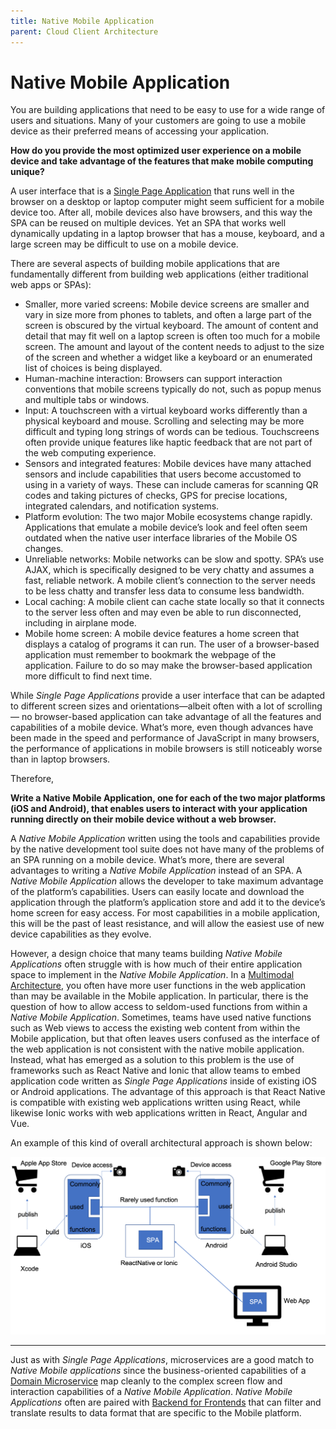 ```yaml
---
title: Native Mobile Application
parent: Cloud Client Architecture
---
```

Native Mobile Application
===

You are building applications that need to be easy to use for a wide range of users and situations. Many of your customers are going to use a mobile device as their preferred means of accessing your application.

**How do you provide the most optimized user experience on a mobile device and take advantage of the features that make mobile computing unique?**

A user interface that is a [Single Page Application](Single-Page-Application.md) that runs well in the browser on a desktop or laptop computer might seem sufficient for a mobile device too. After all, mobile devices also have browsers, and this way the SPA can be reused on multiple devices. Yet an SPA that works well dynamically updating in a laptop browser that has a mouse, keyboard, and a large screen may be difficult to use on a mobile device.

There are several aspects of building mobile applications that are fundamentally different from building web applications (either traditional web apps or SPAs):

-	Smaller, more varied screens: Mobile device screens are smaller and vary in size more from phones to tablets, and often a large part of the screen is obscured by the virtual keyboard. The amount of content and detail that may fit well on a laptop screen is often too much for a mobile screen. The amount and layout of the content needs to adjust to the size of the screen and whether a widget like a keyboard or an enumerated list of choices is being displayed.
-	Human-machine interaction: Browsers can support interaction conventions that mobile screens typically do not, such as popup menus and multiple tabs or windows.
-	Input: A touchscreen with a virtual keyboard works differently than a physical keyboard and mouse. Scrolling and selecting may be more difficult and typing long strings of words can be tedious. Touchscreens often provide unique features like haptic feedback that are not part of the web computing experience.
-	Sensors and integrated features: Mobile devices have many attached sensors and include capabilities that users become accustomed to using in a variety of ways. These can include cameras for scanning QR codes and taking pictures of checks, GPS for precise locations, integrated calendars, and notification systems.
-	Platform evolution: The two major Mobile ecosystems change rapidly. Applications that emulate a mobile device’s look and feel often seem outdated when the native user interface libraries of the Mobile OS changes.  
-	Unreliable networks: Mobile networks can be slow and spotty. SPA’s use AJAX, which is specifically designed to be very chatty and assumes a fast, reliable network. A mobile client’s connection to the server needs to be less chatty and transfer less data to consume less bandwidth.
-	Local caching: A mobile client can cache state locally so that it connects to the server less often and may even be able to run disconnected, including in airplane mode.
-	Mobile home screen: A mobile device features a home screen that displays a catalog of programs it can run. The user of a browser-based application must remember to bookmark the webpage of the application. Failure to do so may make the browser-based application more difficult to find next time.

While *Single Page Applications* provide a user interface that can be adapted to different screen sizes and orientations—albeit often with a lot of scrolling— no browser-based application can take advantage of all the features and capabilities of a mobile device. What’s more, even though advances have been made in the speed and performance of JavaScript in many browsers, the performance of applications in mobile browsers is still noticeably worse than in laptop browsers.

Therefore,

**Write a Native Mobile Application, one for each of the two major platforms (iOS and Android), that enables users to interact with your application running directly on their mobile device without a web browser.**

A *Native Mobile Application* written using the tools and capabilities provide by the native development tool suite does not have many of the problems of an SPA running on a mobile device.  What’s more, there are several advantages to writing a *Native Mobile Application* instead of an SPA. A *Native Mobile Application* allows the developer to take maximum advantage of the platform’s capabilities. Users can easily locate and download the application through the platform’s application store and add it to the device’s home screen for easy access.  For most capabilities in a mobile application, this will be the past of least resistance, and will allow the easiest use of new device capabilities as they evolve.

However, a design choice that many teams building *Native Mobile Applications* often struggle with is how much of their entire application space to implement in the *Native Mobile Application*.  In a [Multimodal Architecture](Multimodal-Architecure.md), you often have more user functions in the web application than may be available in the Mobile application.  In particular, there is the question of how to allow access to seldom-used functions from within a *Native Mobile Application*. Sometimes, teams have used native functions such as Web views  to access the existing web content from within the Mobile application, but that often leaves users confused as the interface of the web application is not consistent with the native mobile application.  Instead, what has emerged as a solution to this problem is the use of frameworks such as React Native  and Ionic  that allow teams to embed application code written as *Single Page Applications* inside of existing iOS or Android applications.  The advantage of this approach is that React Native is compatible with existing web applications written using React, while likewise Ionic works with web applications written in React, Angular and Vue.  

An example of this kind of overall architectural approach is shown below:
 
![Native Mobile Application (Hybrid)](../assets/NativeMobileApp.png) 

* * *

Just as with *Single Page Applications*, microservices are a good match to *Native Mobile applications* since the business-oriented capabilities of a [Domain Microservice](../Microservices/Business-Microservice.md) map cleanly to the complex screen flow and interaction capabilities of a *Native Mobile Application*. *Native Mobile Applications* often are paired with [Backend for Frontends](../Microservices/Backend-For-Frontend.md) that can filter and translate results to data format that are specific to the Mobile platform.
